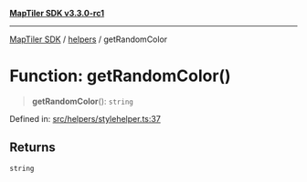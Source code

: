 [**MapTiler SDK v3.3.0-rc1**](../../../../README.md)

***

[MapTiler SDK](../../../../README.md) / [helpers](../README.md) / getRandomColor

# Function: getRandomColor()

> **getRandomColor**(): `string`

Defined in: [src/helpers/stylehelper.ts:37](https://github.com/maptiler/maptiler-sdk-js/blob/d9cb958ebf063ecde2f6f583eb172e5a83460e6a/src/helpers/stylehelper.ts#L37)

## Returns

`string`
